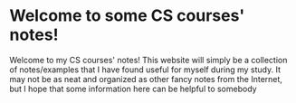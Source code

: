# Welcome to some CS courses' notes!
Welcome to my CS courses' notes! This website will simply be a collection of notes/examples that I have found useful for myself during my study. It may not be as neat and organized as other fancy notes from the Internet, but I hope that some information here can be helpful to somebody
